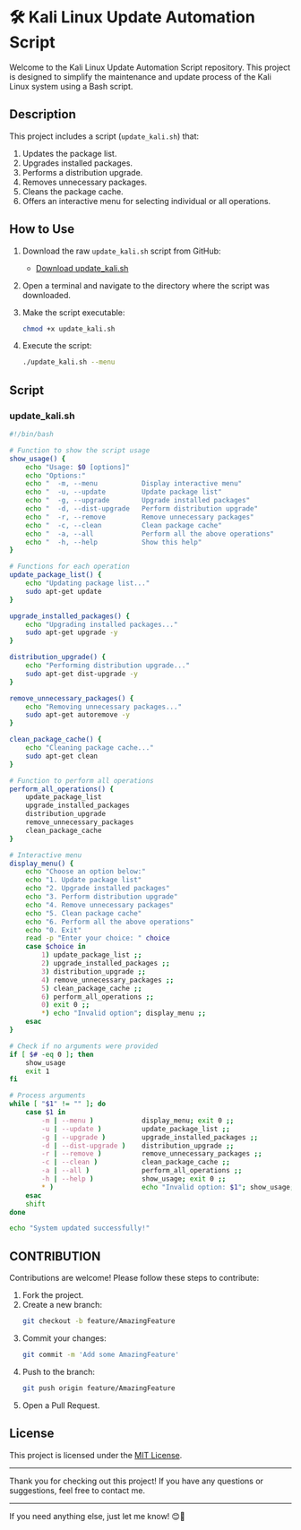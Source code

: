 # 🛠️ Kali Linux Update Automation Script

Welcome to the Kali Linux Update Automation Script repository. This project is designed to simplify the maintenance and update process of the Kali Linux system using a Bash script.

## Description

This project includes a script (`update_kali.sh`) that:
1. Updates the package list.
2. Upgrades installed packages.
3. Performs a distribution upgrade.
4. Removes unnecessary packages.
5. Cleans the package cache.
6. Offers an interactive menu for selecting individual or all operations.

## How to Use

1. Download the raw `update_kali.sh` script from GitHub:
    - [Download update_kali.sh](https://github.com/P4x1a/update-Kali-Linux/blob/main/update_kali.sh)

2. Open a terminal and navigate to the directory where the script was downloaded.

3. Make the script executable:
    ```bash
    chmod +x update_kali.sh
    ```

4. Execute the script:
    ```bash
    ./update_kali.sh --menu
    ```

## Script

### update_kali.sh

```bash
#!/bin/bash

# Function to show the script usage
show_usage() {
    echo "Usage: $0 [options]"
    echo "Options:"
    echo "  -m, --menu           Display interactive menu"
    echo "  -u, --update         Update package list"
    echo "  -g, --upgrade        Upgrade installed packages"
    echo "  -d, --dist-upgrade   Perform distribution upgrade"
    echo "  -r, --remove         Remove unnecessary packages"
    echo "  -c, --clean          Clean package cache"
    echo "  -a, --all            Perform all the above operations"
    echo "  -h, --help           Show this help"
}

# Functions for each operation
update_package_list() {
    echo "Updating package list..."
    sudo apt-get update
}

upgrade_installed_packages() {
    echo "Upgrading installed packages..."
    sudo apt-get upgrade -y
}

distribution_upgrade() {
    echo "Performing distribution upgrade..."
    sudo apt-get dist-upgrade -y
}

remove_unnecessary_packages() {
    echo "Removing unnecessary packages..."
    sudo apt-get autoremove -y
}

clean_package_cache() {
    echo "Cleaning package cache..."
    sudo apt-get clean
}

# Function to perform all operations
perform_all_operations() {
    update_package_list
    upgrade_installed_packages
    distribution_upgrade
    remove_unnecessary_packages
    clean_package_cache
}

# Interactive menu
display_menu() {
    echo "Choose an option below:"
    echo "1. Update package list"
    echo "2. Upgrade installed packages"
    echo "3. Perform distribution upgrade"
    echo "4. Remove unnecessary packages"
    echo "5. Clean package cache"
    echo "6. Perform all the above operations"
    echo "0. Exit"
    read -p "Enter your choice: " choice
    case $choice in
        1) update_package_list ;;
        2) upgrade_installed_packages ;;
        3) distribution_upgrade ;;
        4) remove_unnecessary_packages ;;
        5) clean_package_cache ;;
        6) perform_all_operations ;;
        0) exit 0 ;;
        *) echo "Invalid option"; display_menu ;;
    esac
}

# Check if no arguments were provided
if [ $# -eq 0 ]; then
    show_usage
    exit 1
fi

# Process arguments
while [ "$1" != "" ]; do
    case $1 in
        -m | --menu )            display_menu; exit 0 ;;
        -u | --update )          update_package_list ;;
        -g | --upgrade )         upgrade_installed_packages ;;
        -d | --dist-upgrade )    distribution_upgrade ;;
        -r | --remove )          remove_unnecessary_packages ;;
        -c | --clean )           clean_package_cache ;;
        -a | --all )             perform_all_operations ;;
        -h | --help )            show_usage; exit 0 ;;
        * )                      echo "Invalid option: $1"; show_usage; exit 1 ;;
    esac
    shift
done

echo "System updated successfully!"
```

## CONTRIBUTION

Contributions are welcome! Please follow these steps to contribute:
1. Fork the project.
2. Create a new branch:
    ```bash
    git checkout -b feature/AmazingFeature
    ```
3. Commit your changes:
    ```bash
    git commit -m 'Add some AmazingFeature'
    ```
4. Push to the branch:
    ```bash
    git push origin feature/AmazingFeature
    ```
5. Open a Pull Request.

## License

This project is licensed under the [MIT License](LICENSE).

---

Thank you for checking out this project! If you have any questions or suggestions, feel free to contact me.

---

If you need anything else, just let me know! 😊🚀
